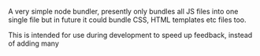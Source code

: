 A very simple node bundler, presently only bundles all JS files into one single
file but in future it could bundle CSS, HTML templates etc files too.

This is intended for use during development to speed up feedback, instead of
adding many <script> tags just add one <script src="bundle.js"/> and off you go.

Everytime you reload all your newest classes and code changes are immediately
available for you to in the browser. No build step.